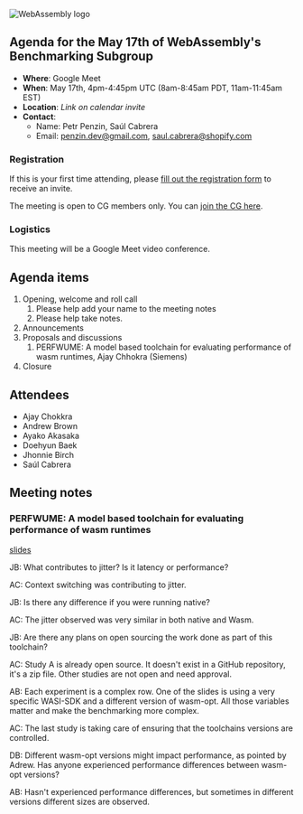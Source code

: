 ![WebAssembly logo](/images/WebAssembly.png)

## Agenda for the May 17th of WebAssembly's Benchmarking Subgroup

- **Where**: Google Meet
- **When**: May 17th, 4pm-4:45pm UTC (8am-8:45am PDT, 11am-11:45am EST)
- **Location**: _Link on calendar invite_
- **Contact**:
    - Name: Petr Penzin, Saúl Cabrera
    - Email: penzin.dev@gmail.com, saul.cabrera@shopify.com


### Registration

If this is your first time attending, please [fill out the registration form](https://forms.gle/QCmhyM4QwvWvZR9b8) to receive an invite.

The meeting is open to CG members only. You can [join the CG here](https://www.w3.org/community/webassembly/).

### Logistics

This meeting will be a Google Meet video conference.

## Agenda items

1. Opening, welcome and roll call
    1. Please help add your name to the meeting notes
    1. Please help take notes.
1. Announcements
1. Proposals and discussions
    1. PERFWUME: A model based toolchain for evaluating performance of wasm runtimes, Ajay Chhokra (Siemens)
1. Closure

## Attendees
* Ajay Chokkra
* Andrew Brown
* Ayako Akasaka
* Doehyun Baek
* Jhonnie Birch
* Saúl Cabrera

## Meeting notes

###  PERFWUME: A model based toolchain for evaluating performance of wasm runtimes

[slides](./perfwume.pdf)


JB: What contributes to jitter? Is it latency or performance?

AC: Context switching was contributing to jitter. 

JB: Is there any difference if you were running native?

AC: The jitter observed was very similar in both native and Wasm.

JB: Are there any plans on open sourcing the work done as part of this
toolchain?

AC: Study A is already open source. It doesn't exist in a GitHub repository, it's a zip file. Other studies are not open and need approval.

AB: Each experiment is a complex row. One of the slides is using a very specific WASI-SDK and a different version of wasm-opt. All those variables matter and make the benchmarking more complex. 

AC: The last study is taking care of ensuring that the toolchains versions are controlled.

DB: Different wasm-opt versions might impact performance, as pointed by Adrew. Has anyone experienced performance differences between wasm-opt versions?

AB: Hasn't experienced performance differences, but sometimes in different versions different sizes are observed.




